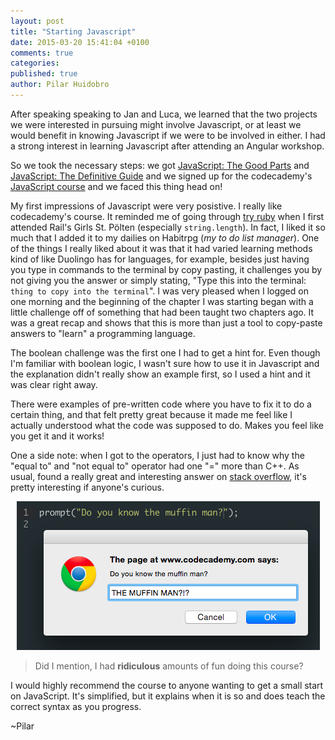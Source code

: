 ```yaml
---
layout: post
title: "Starting Javascript"
date: 2015-03-20 15:41:04 +0100
comments: true
categories:
published: true
author: Pilar Huidobro
---
```

After speaking speaking to Jan and Luca,  we learned that the two projects we were interested in pursuing might involve Javascript, or at least we would benefit in knowing Javascript if we were to be involved in either. I had a strong interest in learning Javascript after attending an Angular workshop.

So we took the necessary steps: we got [JavaScript: The Good Parts](http://shop.oreilly.com/product/9780596517748.do) and [JavaScript: The Definitive Guide](http://shop.oreilly.com/product/9780596805531.do) and we signed up for the codecademy's [JavaScript course](http://www.codecademy.com/tracks/javascript) and we faced this thing head on!

My first impressions of Javascript were very posistive. I really like codecademy's course. It reminded me of going through [try ruby](http://tryruby.org/levels/1/challenges/0) when I first attended Rail's Girls St. Pölten (especially `string.length`). In fact, I liked it so much that I added it to my dailies on Habitrpg (*my to do list manager*). One of the things I really liked about it was that it had varied learning methods kind of like Duolingo has for languages, for example, besides just having you type in commands to the terminal by copy pasting, it challenges you by not giving you the answer or simply stating, "Type this into the terminal: `thing to copy into the terminal`". I was very pleased when I logged on one morning and the beginning of the chapter I was starting began with a little challenge off of something that had been taught two chapters ago. It was a great recap and shows that this is more than just a tool to copy-paste answers to "learn" a programming language.

The boolean challenge was the first one I had to get a hint for. Even though I'm familiar with boolean logic, I wasn't sure how to use it in Javascript and the explanation didn't really show an example first, so I used a hint and it was clear right away.

There were examples of pre-written code where you have to fix it to do a certain thing, and that felt pretty great because it made me feel like I actually understood what the code was supposed to do. Makes you feel like you get it and it works! 

One a side note: when I got to the operators, I just had to know why the "equal to" and "not equal to" operator had one "=" more than C++. As usual, found a really great and interesting answer on [stack overflow](http://stackoverflow.com/questions/359494/does-it-matter-which-equals-operator-vs-i-use-in-javascript-comparisons), it's pretty interesting if anyone's curious.

<center>
<img src="/images/Javascript/MuffinMan.png"> </center>

> Did I mention, I had **ridiculous** amounts of fun doing this course?

I would highly recommend the course to anyone wanting to get a small start on JavaScript. It's simplified, but it explains when it is so and does teach the correct syntax as you progress. 

~Pilar

